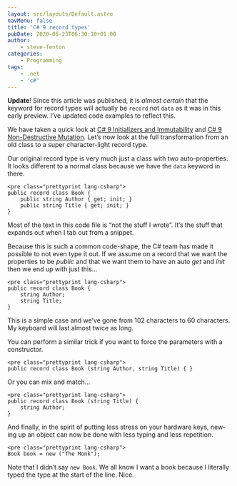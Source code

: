 ```yaml
---
layout: src/layouts/Default.astro
navMenu: false
title: 'C# 9 record types'
pubDate: 2020-05-23T06:30:10+01:00
author:
    - steve-fenton
categories:
    - Programming
tags:
    - .net
    - 'c#'
---
```


**Update**! Since this article was published, it is *almost certain* that the keyword for record types will actually be `record` not `data` as it was in this early preview. I’ve updated code examples to reflect this.

We have taken a quick look at [C# 9 Initializers and Immutability](/2020/05/csharp-9-initializers-and-immutability/) and [C# 9 Non-Destructive Mutation](/2020/05/csharp-9-non-destructive-mutation/). Let’s now look at the full transformation from an old class to a super character-light record type.

Our original record type is very much just a class with two auto-properties. It looks different to a normal class because we have the `data` keyword in there.

```
<pre class="prettyprint lang-csharp">
public record class Book {
    public string Author { get; init; }
    public string Title { get; init; }
}
```
Most of the text in this code file is “not the stuff I wrote”. It’s the stuff that expands out when I tab out from a snippet.

Because this is such a common code-shape, the C# team has made it possible to not even type it out. If we assume on a record that we want the properties to be *public* and that we want them to have an auto *get* and *init* then we end up with just this…

```
<pre class="prettyprint lang-csharp">
public record class Book {
    string Author;
    string Title;
}
```
This is a simple case and we’ve gone from 102 characters to 60 characters. My keyboard will last almost twice as long.

You can perform a similar trick if you want to force the parameters with a constructor.

```
<pre class="prettyprint lang-csharp">
public record class Book (string Author, string Title) { }
```
Or you can mix and match…

```
<pre class="prettyprint lang-csharp">
public record class Book (string Title) {
    string Author;
}
```
And finally, in the spirit of putting less stress on your hardware keys, new-ing up an object can now be done with less typing and less repetition.

```
<pre class="prettyprint lang-csharp">
Book book = new ("The Monk");
```
Note that I didn’t say `new Book`. We all know I want a book because I literally typed the type at the start of the line. Nice.